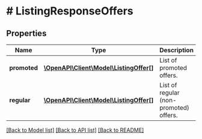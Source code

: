 # # ListingResponseOffers

## Properties

Name | Type | Description | Notes
------------ | ------------- | ------------- | -------------
**promoted** | [**\OpenAPI\Client\Model\ListingOffer[]**](ListingOffer.md) | List of promoted offers. | [optional] 
**regular** | [**\OpenAPI\Client\Model\ListingOffer[]**](ListingOffer.md) | List of regular (non-promoted) offers. | [optional] 

[[Back to Model list]](../../README.md#documentation-for-models) [[Back to API list]](../../README.md#documentation-for-api-endpoints) [[Back to README]](../../README.md)


